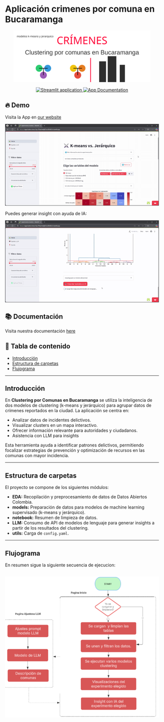 # Aplicación crimenes por comuna en Bucaramanga

<p align="center">
  <a href="" target="_blank">
    <img src="assets/banner.svg" alt="App Streamlit Clustering por Comunas de Bucaramanga" width="450px">
  </a>
</p>

<p align="center">
  <a href="https://appclustercrimes-hps7f8ushwdyf2bvx9b6k8.streamlit.app/" target="_blank">
    <img src="https://static.streamlit.io/badges/streamlit_badge_black_white.svg" alt="Streamlit application">
  </a>
  <a href="https://google.com" target="_blank">
    <img src="https://img.shields.io/badge/Documentation-📘-blueviolet" alt="App Documentation">
  </a>
</p>

## 🔥 Demo

Visita la App en [our website](https://appclustercrimes-hps7f8ushwdyf2bvx9b6k8.streamlit.app/)

![Tweet Generator](assets/demo_app_cluster_crimen_1.gif)

Puedes generar insight con ayuda de IA:

![Tweet Generator](assets/demo_app_cluster_crimen_2_llm.gif)

## 📚 Documentación

Visita nuestra documentación [here](https://google.com)


## 📑 Tabla de contenido

- [Introducción](#introduccion)
- [Estructura de carpetas](#estructura-de-carpetas)
- [Flujograma](#flujograma)

---

## Introducción

En **Clustering por Comunas en Bucaramanga** se utiliza la inteligencia de dos modelos de clustering (k-means y jerárquico) para agrupar datos de crímenes reportados en la ciudad. La aplicación se centra en:
- Analizar datos de incidentes delictivos.
- Visualizar clusters en un mapa interactivo.
- Ofrecer información relevante para autoridades y ciudadanos.
- Asistencia con LLM para insights

Esta herramienta ayuda a identificar patrones delictivos, permitiendo focalizar estrategias de prevención y optimización de recursos en las comunas con mayor incidencia.

---

## Estructura de carpetas

El proyecto se compone de los siguientes módulos:

- **EDA:** Recopilación y preprocesamiento de datos de Datos Abiertos Colombia.
- **models:** Preparación de datos para modelos de machine learning supervisado (k-means y jerárquico).
- **notebook:** Resumen de limpieza de datos.
- **LLM:** Consumo de API de modelos de lenguaje para generar insights a partir de los resultados del clustering.
- **utils:** Carga de `config.yaml`.
---

## Flujograma

En resumen sigue la siguiente secuencia de ejecucion:

![flujograma-app](assets/flujograma_app.png)
---
